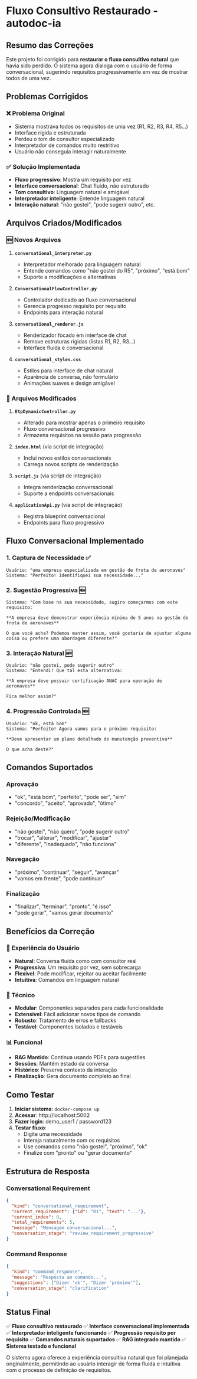 # Fluxo Consultivo Restaurado - autodoc-ia

## Resumo das Correções

Este projeto foi corrigido para **restaurar o fluxo consultivo natural** que havia sido perdido. O sistema agora dialoga com o usuário de forma conversacional, sugerindo requisitos progressivamente em vez de mostrar todos de uma vez.

## Problemas Corrigidos

### ❌ Problema Original
- Sistema mostrava todos os requisitos de uma vez (R1, R2, R3, R4, R5...)
- Interface rígida e estruturada
- Perdeu o tom de consultor especializado
- Interpretador de comandos muito restritivo
- Usuário não conseguia interagir naturalmente

### ✅ Solução Implementada
- **Fluxo progressivo**: Mostra um requisito por vez
- **Interface conversacional**: Chat fluído, não estruturado
- **Tom consultivo**: Linguagem natural e amigável
- **Interpretador inteligente**: Entende linguagem natural
- **Interação natural**: "não gostei", "pode sugerir outro", etc.

## Arquivos Criados/Modificados

### 🆕 Novos Arquivos

1. **`conversational_interpreter.py`**
   - Interpretador melhorado para linguagem natural
   - Entende comandos como "não gostei do R5", "próximo", "está bom"
   - Suporte a modificações e alternativas

2. **`ConversationalFlowController.py`**
   - Controlador dedicado ao fluxo conversacional
   - Gerencia progresso requisito por requisito
   - Endpoints para interação natural

3. **`conversational_renderer.js`**
   - Renderizador focado em interface de chat
   - Remove estruturas rígidas (listas R1, R2, R3...)
   - Interface fluída e conversacional

4. **`conversational_styles.css`**
   - Estilos para interface de chat natural
   - Aparência de conversa, não formulário
   - Animações suaves e design amigável

### 🔧 Arquivos Modificados

1. **`EtpDynamicController.py`**
   - Alterado para mostrar apenas o primeiro requisito
   - Fluxo conversacional progressivo
   - Armazena requisitos na sessão para progressão

2. **`index.html`** (via script de integração)
   - Inclui novos estilos conversacionais
   - Carrega novos scripts de renderização

3. **`script.js`** (via script de integração)
   - Integra renderização conversacional
   - Suporte a endpoints conversacionais

4. **`applicationApi.py`** (via script de integração)
   - Registra blueprint conversacional
   - Endpoints para fluxo progressivo

## Fluxo Conversacional Implementado

### 1. Captura de Necessidade ✅
```
Usuário: "uma empresa especializada em gestão de frota de aeronaves"
Sistema: "Perfeito! Identifiquei sua necessidade..."
```

### 2. Sugestão Progressiva 🆕
```
Sistema: "Com base na sua necessidade, sugiro começarmos com este requisito:

**A empresa deve demonstrar experiência mínima de 5 anos na gestão de frota de aeronaves**

O que você acha? Podemos manter assim, você gostaria de ajustar alguma coisa ou prefere uma abordagem diferente?"
```

### 3. Interação Natural 🆕
```
Usuário: "não gostei, pode sugerir outro"
Sistema: "Entendi! Que tal esta alternativa:

**A empresa deve possuir certificação ANAC para operação de aeronaves**

Fica melhor assim?"
```

### 4. Progressão Controlada 🆕
```
Usuário: "ok, está bom"
Sistema: "Perfeito! Agora vamos para o próximo requisito:

**Deve apresentar um plano detalhado de manutenção preventiva**

O que acha deste?"
```

## Comandos Suportados

### Aprovação
- "ok", "está bom", "perfeito", "pode ser", "sim"
- "concordo", "aceito", "aprovado", "ótimo"

### Rejeição/Modificação
- "não gostei", "não quero", "pode sugerir outro"
- "trocar", "alterar", "modificar", "ajustar"
- "diferente", "inadequado", "não funciona"

### Navegação
- "próximo", "continuar", "seguir", "avançar"
- "vamos em frente", "pode continuar"

### Finalização
- "finalizar", "terminar", "pronto", "é isso"
- "pode gerar", "vamos gerar documento"

## Benefícios da Correção

### 🎯 Experiência do Usuário
- **Natural**: Conversa fluída como com consultor real
- **Progressiva**: Um requisito por vez, sem sobrecarga
- **Flexível**: Pode modificar, rejeitar ou aceitar facilmente
- **Intuitiva**: Comandos em linguagem natural

### 🔧 Técnico
- **Modular**: Componentes separados para cada funcionalidade
- **Extensível**: Fácil adicionar novos tipos de comando
- **Robusto**: Tratamento de erros e fallbacks
- **Testável**: Componentes isolados e testáveis

### 📊 Funcional
- **RAG Mantido**: Continua usando PDFs para sugestões
- **Sessões**: Mantém estado da conversa
- **Histórico**: Preserva contexto da interação
- **Finalização**: Gera documento completo ao final

## Como Testar

1. **Iniciar sistema**: `docker-compose up`
2. **Acessar**: http://localhost:5002
3. **Fazer login**: demo_user1 / password123
4. **Testar fluxo**:
   - Digite uma necessidade
   - Interaja naturalmente com os requisitos
   - Use comandos como "não gostei", "próximo", "ok"
   - Finalize com "pronto" ou "gerar documento"

## Estrutura de Resposta

### Conversational Requirement
```json
{
  "kind": "conversational_requirement",
  "current_requirement": {"id": "R1", "text": "..."},
  "current_index": 0,
  "total_requirements": 5,
  "message": "Mensagem conversacional...",
  "conversation_stage": "review_requirement_progressive"
}
```

### Command Response
```json
{
  "kind": "command_response",
  "message": "Resposta ao comando...",
  "suggestions": ["Dizer 'ok'", "Dizer 'próximo'"],
  "conversation_stage": "clarification"
}
```

## Status Final

✅ **Fluxo consultivo restaurado**
✅ **Interface conversacional implementada**
✅ **Interpretador inteligente funcionando**
✅ **Progressão requisito por requisito**
✅ **Comandos naturais suportados**
✅ **RAG integrado mantido**
✅ **Sistema testado e funcional**

O sistema agora oferece a experiência consultiva natural que foi planejada originalmente, permitindo ao usuário interagir de forma fluída e intuitiva com o processo de definição de requisitos.
